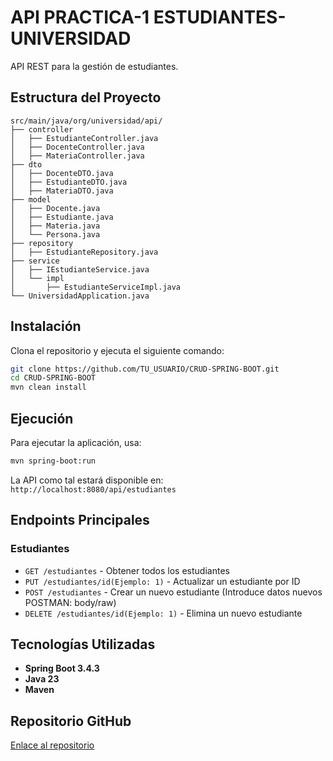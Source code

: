 # API PRACTICA-1 ESTUDIANTES-UNIVERSIDAD

API REST para la gestión de estudiantes.

## Estructura del Proyecto

```
src/main/java/org/universidad/api/
├── controller
│   ├── EstudianteController.java
│   ├── DocenteController.java
│   ├── MateriaController.java
├── dto
│   ├── DocenteDTO.java
│   ├── EstudianteDTO.java
│   ├── MateriaDTO.java
├── model
│   ├── Docente.java
│   ├── Estudiante.java
│   ├── Materia.java
│   └── Persona.java
├── repository
│   ├── EstudianteRepository.java
├── service
│   ├── IEstudianteService.java
│   └── impl
│       ├── EstudianteServiceImpl.java
└── UniversidadApplication.java
```

## Instalación

Clona el repositorio y ejecuta el siguiente comando:

```bash
git clone https://github.com/TU_USUARIO/CRUD-SPRING-BOOT.git
cd CRUD-SPRING-BOOT
mvn clean install
```

## Ejecución

Para ejecutar la aplicación, usa:

```bash
mvn spring-boot:run
```
La API como tal estará disponible en: `http://localhost:8080/api/estudiantes`

## Endpoints Principales

### Estudiantes
- `GET /estudiantes` - Obtener todos los estudiantes
- `PUT /estudiantes/id(Ejemplo: 1)` - Actualizar un estudiante por ID
- `POST /estudiantes` - Crear un nuevo estudiante (Introduce datos nuevos POSTMAN: body/raw)
- `DELETE /estudiantes/id(Ejemplo: 1)` - Elimina un nuevo estudiante 


## Tecnologías Utilizadas

- **Spring Boot 3.4.3**
- **Java 23**
- **Maven**

## Repositorio GitHub

[Enlace al repositorio](https://github.com/jafernandez22/CRUD-SPRING-BOOT.git)

